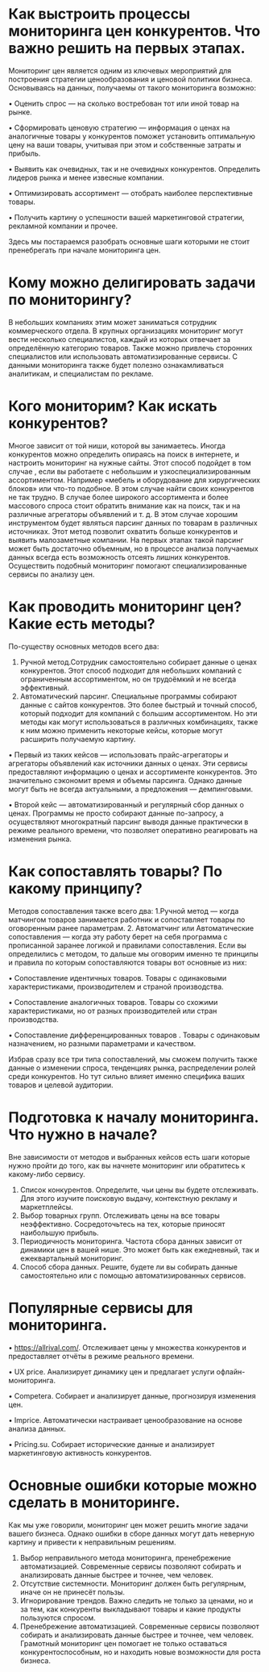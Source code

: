 # Как выстроить процессы мониторинга цен конкурентов. Что важно решить на первых этапах.
Мониторинг цен является одним из ключевых мероприятий для построения стратегии ценообразования и ценовой политики бизнеса.  Основываясь на данных, получаемы от такого мониторинга возможно:

• Оценить спрос — на сколько востребован тот или иной товар на рынке.

• Сформировать ценовую стратегию — информация о ценах на аналогичные товары у конкурентов поможет установить оптимальную цену на ваши товары, учитывая при этом и собственные затраты и прибыль.

• Выявить как очевидных, так и не очевидных конкурентов. Определить лидеров рынка и менее извесные компании.

• Оптимизировать ассортимент — отобрать наиболее перспективные товары.

• Получить картину о успешности вашей маркетинговой стратегии, рекламной компании и прочее.


Здесь мы постараемся разобрать основные шаги которыми не стоит пренебрегать при начале мониторинга цен.

# Кому можно делигировать задачи по мониторингу?
В небольших компаниях этим может заниматься сотрудник коммерческого отдела. В крупных организациях мониторинг могут вести несколько специалистов, каждый из которых отвечает за определённую категорию товаров. Также можно привлечь сторонних специалистов или использовать автоматизированные сервисы.
С данными мониторинга также будет полезно ознакамливаться аналитикам, и специалистам по рекламе.

# Кого мониторим? Как искать конкурентов?
Многое зависит от той ниши, которой вы занимаетесь. Иногда конкурентов можно определить опираясь на поиск в интернете, и настроить мониторинг на нужные сайты. Этот способ подойдет в том случае , если вы работаете с небольшим и узкоспециализированным ассортиментом. Например «мебель и оборудование для хирургических блоков» или что-то подобное. В этом случае найти своих конкурентов не так трудно.
В случае более широкого ассортимента и более массового спроса стоит обратить внимание как на поиск, так и на различные агрегаторы объявлений и т. д. В этом случае хорошим инструментом будет являться парсинг данных по товарам в различных источниках. Этот метод позволит охватить больше конкурентов и выявить малозаметные компании. На первых этапах такой парсинг может быть достаточно объемным, но в процессе анализа получаемых данных всегда есть возможность отсеять лишних конкурентов.
Осуществить подобный мониторинг помогают специализированные сервисы по анализу цен.
# Как проводить мониторинг цен? Какие есть методы?
По-существу основных методов всего два:
1. Ручной метод.Сотрудник самостоятельно собирает данные о ценах конкурентов. Этот способ подходит для небольших компаний с ограниченным ассортиментом, но он трудоёмкий и не всегда эффективный.
2. Автоматический парсинг. Специальные программы собирают данные с сайтов конкурентов. Это более быстрый и точный способ, который подходит для компаний с большим ассортиментом.
Но эти методы как могут использоваться в различных комбинациях, также к ним можно применить некоторые кейсы, которые могут расширить получаемую картину.

• Первый из таких кейсов — использовать прайс-агрегаторы и агрегаторы объявлений как источники данных о ценах. Эти сервисы предоставляют информацию о ценах и ассортименте конкурентов. Это значительно сэкономит время и объемы парсинга. Однако данные могут быть не всегда актуальными, а предложения — демпинговыми.

• Второй кейс — автоматизированный и регулярный сбор данных о ценах. Программы не просто собирают данные по-запросу, а осуществляют многократный парсинг выводя данные практически в режиме реального времени, что позволяет оперативно реагировать на изменения рынка.
# Как сопоставлять товары? По какому принципу?
Методов сопоставления также всего два:
1.Ручной метод — когда матчингом товаров занимается работник и сопоставляет товары по оговоренным ранее параметрам.
2. Автоматчинг или Автоматические сопоставления — когда эту работу берет на себя программа с прописанной заранее логикой и правилами сопоставления.
Если вы определились с методом, то дальше мы оговорим именно те принципы и правила по которым сопоставляются товары вот основные из них:

• Сопоставление идентичных товаров. Товары с одинаковыми характеристиками, производителем и страной производства.

• Сопоставление аналогичных товаров. Товары со схожими характеристиками, но от разных производителей или стран производства.

• Сопоставление дифференцированных товаров . Товары с одинаковым назначением, но разными параметрами и качеством.

Избрав сразу все три типа сопоставлений, мы сможем получить также данные о изменении спроса, тенденциях рынка, распределении ролей среди конкурентов. Но тут сильно влияет именно специфика ваших товаров и целевой аудитории.
# Подготовка к началу мониторинга. Что нужно в начале?
Вне зависимости от методов и выбранных кейсов есть шаги которые нужно пройти до того, как вы начнете мониторинг или обратитесь к какому-либо сервису. 
1. Список конкурентов. Определите, чьи цены вы будете отслеживать. Для этого изучите поисковую выдачу, контекстную рекламу и маркетплейсы.
2. Выбор товарных групп. Отслеживать цены на все товары неэффективно. Сосредоточьтесь на тех, которые приносят наибольшую прибыль.
3. Периодичность мониторинга. Частота сбора данных зависит от динамики цен в вашей нише. Это может быть как ежедневный, так и ежеквартальный мониторинг.
4. Способ сбора данных. Решите, будете ли вы собирать данные самостоятельно или с помощью автоматизированных сервисов.
    
# Популярные сервисы для мониторинга.
• https://allrival.com/. Отслеживает цены у множества конкурентов и предоставляет отчёты в режиме реального времени.

• UX price. Анализирует динамику цен и предлагает услуги офлайн-мониторинга.

• Competera. Собирает и анализирует данные, прогнозируя изменения цен.

• Imprice. Автоматически настраивает ценообразование на основе анализа данных.

• Pricing.su. Собирает исторические данные и анализирует маркетинговую активность конкурентов.
# Основные ошибки которые можно сделать в мониторинге.
Как мы уже говорили, мониторинг цен может решить многие задачи вашего бизнеса. Однако ошибки в сборе данных могут дать неверную картину и привести к неправильным решениям.
1. Выбор неправильного метода мониторинга, пренебрежение автоматизацией. Современные сервисы позволяют собирать и анализировать данные быстрее и точнее, чем человек.
2. Отсутствие системности. Мониторинг должен быть регулярным, иначе он не принесёт пользы.
3. Игнорирование трендов. Важно следить не только за ценами, но и за тем, как конкуренты выкладывают товары и какие продукты пользуются спросом.
4. Пренебрежение автоматизацией. Современные сервисы позволяют собирать и анализировать данные быстрее и точнее, чем человек.
Грамотный мониторинг цен помогает не только оставаться конкурентоспособным, но и находить новые возможности для роста бизнеса.

